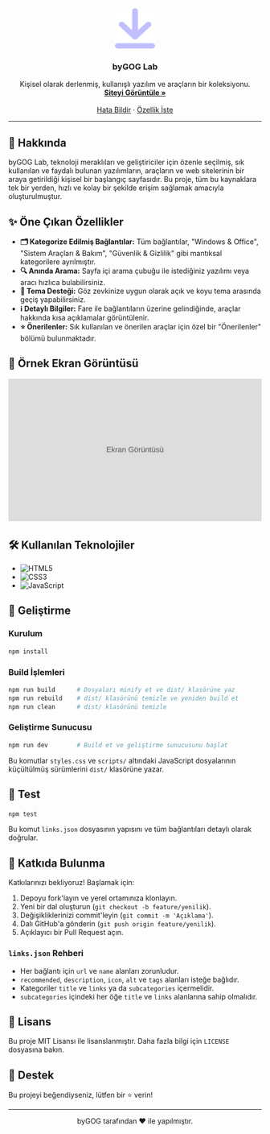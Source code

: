 <div align="center">
  <a href="https://bygog.github.io/byGOG-Lab/">
    <img src="https://raw.githubusercontent.com/byGOG/byGOG-Lab/main/icon/os.click.svg" alt="Logo" width="80" height="80">
  </a>

  <h3 align="center">byGOG Lab</h3>

  <p align="center">
    Kişisel olarak derlenmiş, kullanışlı yazılım ve araçların bir koleksiyonu.
    <br />
    <a href="https://bygog.github.io/byGOG-Lab/"><strong>Siteyi Görüntüle »</strong></a>
    <br />
    <br />
    <a href="https://github.com/byGOG/byGOG-Lab/issues">Hata Bildir</a>
    ·
    <a href="https://github.com/byGOG/byGOG-Lab/issues">Özellik İste</a>
  </p>
</div>

---

## 🚀 Hakkında

byGOG Lab, teknoloji meraklıları ve geliştiriciler için özenle seçilmiş, sık kullanılan ve faydalı bulunan yazılımların, araçların ve web sitelerinin bir araya getirildiği kişisel bir başlangıç sayfasıdır. Bu proje, tüm bu kaynaklara tek bir yerden, hızlı ve kolay bir şekilde erişim sağlamak amacıyla oluşturulmuştur.

## ✨ Öne Çıkan Özellikler

*   **🗂️ Kategorize Edilmiş Bağlantılar:** Tüm bağlantılar, "Windows & Office", "Sistem Araçları & Bakım", "Güvenlik & Gizlilik" gibi mantıksal kategorilere ayrılmıştır.
*   **🔍 Anında Arama:** Sayfa içi arama çubuğu ile istediğiniz yazılımı veya aracı hızlıca bulabilirsiniz.
*   **🎨 Tema Desteği:** Göz zevkinize uygun olarak açık ve koyu tema arasında geçiş yapabilirsiniz.
*   **ℹ️ Detaylı Bilgiler:** Fare ile bağlantıların üzerine gelindiğinde, araçlar hakkında kısa açıklamalar görüntülenir.
*   **⭐ Önerilenler:** Sık kullanılan ve önerilen araçlar için özel bir "Önerilenler" bölümü bulunmaktadır.

## 📸 Örnek Ekran Görüntüsü

![Ana Sayfa](icon/screenshot.svg)

## 🛠️ Kullanılan Teknolojiler

*   ![HTML5](https://img.shields.io/badge/html5-%23E34F26.svg?style=for-the-badge&logo=html5&logoColor=white)
*   ![CSS3](https://img.shields.io/badge/css3-%231572B6.svg?style=for-the-badge&logo=css3&logoColor=white)
*   ![JavaScript](https://img.shields.io/badge/javascript-%23323330.svg?style=for-the-badge&logo=javascript&logoColor=%23F7DF1E)

## 🔧 Geliştirme

### Kurulum
```bash
npm install
```

### Build İşlemleri
```bash
npm run build      # Dosyaları minify et ve dist/ klasörüne yaz
npm run rebuild    # dist/ klasörünü temizle ve yeniden build et
npm run clean      # dist/ klasörünü temizle
```

### Geliştirme Sunucusu
```bash
npm run dev        # Build et ve geliştirme sunucusunu başlat
```

Bu komutlar `styles.css` ve `scripts/` altındaki JavaScript dosyalarının küçültülmüş sürümlerini `dist/` klasörüne yazar.

## 🧪 Test

```bash
npm test
```

Bu komut `links.json` dosyasının yapısını ve tüm bağlantıları detaylı olarak doğrular.

## 🤝 Katkıda Bulunma

Katkılarınızı bekliyoruz! Başlamak için:

1. Depoyu fork'layın ve yerel ortamınıza klonlayın.
2. Yeni bir dal oluşturun (`git checkout -b feature/yenilik`).
3. Değişikliklerinizi commit'leyin (`git commit -m 'Açıklama'`).
4. Dalı GitHub'a gönderin (`git push origin feature/yenilik`).
5. Açıklayıcı bir Pull Request açın.

### `links.json` Rehberi

- Her bağlantı için `url` ve `name` alanları zorunludur.
- `recommended`, `description`, `icon`, `alt` ve `tags` alanları isteğe bağlıdır.
- Kategoriler `title` ve `links` ya da `subcategories` içermelidir.
- `subcategories` içindeki her öğe `title` ve `links` alanlarına sahip olmalıdır.

## 📝 Lisans

Bu proje MIT Lisansı ile lisanslanmıştır. Daha fazla bilgi için `LICENSE` dosyasına bakın.

## 🙏 Destek

Bu projeyi beğendiyseniz, lütfen bir ⭐ verin!

---

<p align="center">
  byGOG tarafından ❤️ ile yapılmıştır.
</p>
